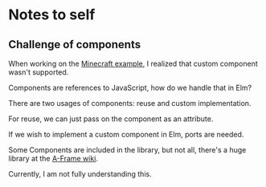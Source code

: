 # Notes to self

## Challenge of components

When working on the [Minecraft example](../examples/Minecraft/Minecraft.elm), I realized that custom component wasn't supported.

Components are references to JavaScript, how do we handle that in Elm?

There are two usages of components: reuse and custom implementation.

For reuse, we can just pass on the component as an attribute.

If we wish to implement a custom component in Elm, ports are needed.

Some Components are included in the library, but not all, there's a huge library at the [A-Frame wiki](https://aframe.wiki/en/#!index.md).

Currently, I am not fully understanding this.
